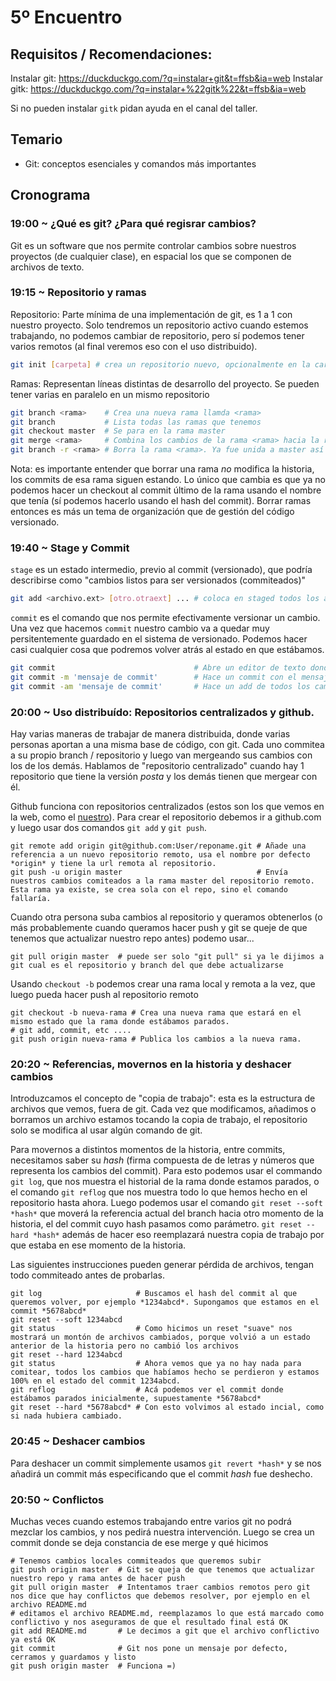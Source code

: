 # 5º Encuentro

## Requisitos / Recomendaciones:

Instalar git: https://duckduckgo.com/?q=instalar+git&t=ffsb&ia=web
Instalar gitk: https://duckduckgo.com/?q=instalar+%22gitk%22&t=ffsb&ia=web

Si no pueden instalar `gitk` pidan ayuda en el canal del taller.

## Temario

* Git: conceptos esenciales y comandos más importantes

## Cronograma

### 19:00 ~ ¿Qué es git? ¿Para qué regisrar cambios?

Git es un software que nos permite controlar cambios sobre nuestros proyectos (de cualquier clase), en espacial los que se componen de archivos de texto.

### 19:15 ~ Repositorio y ramas

Repositorio: Parte mínima de una implementación de git, es 1 a 1 con nuestro proyecto. Solo tendremos un repositorio activo cuando estemos trabajando, no podemos cambiar de repositorio, pero sí podemos tener varios remotos (al final veremos eso con el uso distribuido).

```bash
git init [carpeta] # crea un repositorio nuevo, opcionalmente en la carpeta pasada como parámetro, sino en la que estamos paradas.
```

Ramas: Representan líneas distintas de desarrollo del proyecto. Se pueden tener varias en paralelo en un mismo repositorio

```bash
git branch <rama>    # Crea una nueva rama llamda <rama>
git branch           # Lista todas las ramas que tenemos
git checkout master  # Se para en la rama master
git merge <rama>     # Combina los cambios de la rama <rama> hacia la rama actual, solo modifica a esta rama.
git branch -r <rama> # Borra la rama <rama>. Ya fue unida a master así que no hace falta tenerla activa
```

Nota: es importante entender que borrar una rama *no* modifica la historia, los commits de esa rama siguen estando. Lo único que cambia es que ya no podemos hacer un checkout al commit último de la rama usando el nombre que tenía (sí podemos hacerlo usando el hash  del commit). Borrar ramas entonces es más un tema de organización que de gestión del código versionado.

### 19:40 ~ Stage y Commit

`stage` es un estado intermedio, previo al commit (versionado), que podría describirse como "cambios listos para ser versionados (commiteados)"

```bash
git add <archivo.ext> [otro.otraext] ... # coloca en staged todos los archivos que pasamos como parámetro
```

`commit` es el comando que nos permite efectivamente versionar un cambio. Una vez que hacemos `commit` nuestro cambio va a quedar muy persitentemente guardado en el sistema de versionado. Podemos hacer casi cualquier cosa que podremos volver atrás al estado en que estábamos.

```bash
git commit                               # Abre un editor de texto donde pondremos el mensaje de commit y visualizaremos los cambios que estaban en staged, ellos serán los que se guarden.
git commit -m 'mensaje de commit'        # Hace un commit con el mensaje que le pasamos entre comillas
git commit -am 'mensaje de commit'       # Hace un add de todos los cambios actuales y comitea con el mensaje. La versión simple y por eso también la más 'sucia' de usar, ya que es muy fácil versionar cambios que no nos interesaban
```

### 20:00 ~ Uso distribuído: Repositorios centralizados y github.

Hay varias maneras de trabajar de manera distribuida, donde varias personas aportan a una misma base de código, con git. Cada uno commitea a su propio branch / repositorio y luego van mergeando sus cambios con los de los demás. Hablamos de "repositorio centralizado" cuando hay 1 repositorio que tiene la versión *posta* y los demás tienen que mergear con él.

Github funciona con repositorios centralizados (estos son los que vemos en la web, como el [nuestro](https://github.com/rlyehlab/taller-web)). Para crear el repositorio debemos  ir a github.com y luego usar dos comandos `git add` y `git push`.

```
git remote add origin git@github.com:User/reponame.git # Añade una referencia a un nuevo repositorio remoto, usa el nombre por defecto *origin* y tiene la url remota al repositorio.
git push -u origin master                              # Envía nuestros cambios comiteados a la rama master del repositorio remoto. Esta rama ya existe, se crea sola con el repo, sino el comando fallaría.
```

Cuando otra persona suba cambios al repositorio y queramos obtenerlos (o más probablemente cuando queramos hacer push y git se queje de que tenemos que actualizar nuestro repo antes) podemo usar...

```
git pull origin master  # puede ser solo "git pull" si ya le dijimos a git cual es el repositorio y branch del que debe actualizarse
```

Usando `checkout -b` podemos crear una rama local y remota a la vez, que luego pueda hacer push al repositorio remoto

```
git checkout -b nueva-rama # Crea una nueva rama que estará en el mismo estado que la rama donde estábamos parados.
# git add, commit, etc ....
git push origin nueva-rama # Publica los cambios a la nueva rama.
```

### 20:20 ~ Referencias, movernos en la historia y deshacer cambios

Introduzcamos el concepto de "copia de trabajo": esta es la estructura de archivos que vemos, fuera de git. Cada vez que modificamos, añadimos o borramos un archivo estamos tocando la copia de trabajo, el repositorio solo se modifica al usar algún comando de git.

Para movernos a distintos momentos de la historia, entre commits, necesitamos saber su *hash* (firma compuesta de de letras y números que representa los cambios del commit). Para esto podemos usar el commando `git log`, que nos muestra el historial de la rama donde estamos parados, o el comando `git reflog` que nos muestra todo lo que hemos hecho en el repositorio hasta ahora. Luego podemos usar el comando `git reset --soft *hash*` que moverá la referencia actual del branch hacia otro momento de la historia, el del commit cuyo hash pasamos como parámetro. `git reset --hard *hash*` además de hacer eso reemplazará nuestra copia de trabajo por que estaba en ese momento de la historia.

<aside class="warning">
Las siguientes instrucciones pueden generar pérdida de archivos, tengan todo commiteado antes de probarlas.
</aside>

```
git log                     # Buscamos el hash del commit al que queremos volver, por ejemplo *1234abcd*. Supongamos que estamos en el commit *5678abcd*
git reset --soft 1234abcd
git status				    # Como hicimos un reset "suave" nos mostrará un montón de archivos cambiados, porque volvió a un estado anterior de la historia pero no cambió los archivos
git reset --hard 1234abcd 
git status				    # Ahora vemos que ya no hay nada para comitear, todos los cambios que habíamos hecho se perdieron y estamos 100% en el estado del commit 1234abcd.
git reflog                  # Acá podemos ver el commit donde estábamos parados inicialmente, supuestamente *5678abcd*
git reset --hard *5678abcd* # Con esto volvimos al estado incial, como si nada hubiera cambiado.
```


### 20:45 ~ Deshacer cambios

Para deshacer un commit simplemente usamos `git revert *hash*` y se nos añadirá un commit más especificando que el commit *hash* fue deshecho.

### 20:50 ~ Conflictos

Muchas veces cuando estemos trabajando entre varios git no podrá mezclar los cambios, y nos pedirá nuestra intervención. Luego se crea un commit donde se deja constancia de ese merge y qué hicimos

```
# Tenemos cambios locales commiteados que queremos subir
git push origin master  # Git se queja de que tenemos que actualizar nuestro repo y rama antes de hacer push
git pull origin master  # Intentamos traer cambios remotos pero git nos dice que hay conflictos que debemos resolver, por ejemplo en el archivo README.md
# editamos el archivo README.md, reemplazamos lo que está marcado como conflictivo y nos aseguramos de que el resultado final está OK
git add README.md       # Le decimos a git que el archivo conflictivo ya está OK
git commit 				# Git nos pone un mensaje por defecto, cerramos y guardamos y listo
git push origin master  # Funciona =)
```
